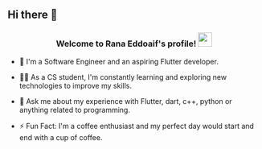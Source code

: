## Hi there 👋
<h3 align="center">
  Welcome to Rana Eddoaif's profile!
  <img src="https://media.giphy.com/media/hvRJCLFzcasrR4ia7z/giphy.gif" width="28">
</h3>

- 🏢 I'm a Software Engineer and an aspiring Flutter developer.

- 👨‍💻 As a CS student, I'm constantly learning and exploring new technologies to improve my skills.

- 💬 Ask me about my experience with Flutter, dart, c++, python or anything related to programming.
  
- ⚡ Fun Fact: I'm a coffee enthusiast and my perfect day would start and end with a cup of coffee.
 
<!--
**ranaeddoaif/ranaeddoaif** is a ✨ _special_ ✨ repository because its `README.md` (this file) appears on your GitHub profile.

Here are some ideas to get you started:



-->
